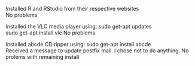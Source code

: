 Installed R and RStudio from their respective websites  
No problems

Installed the VLC media player using:
    sudo get-apt updates  
    sudo get-apt install vlc
No problems  
  
Installed abcde CD ripper using:
    sudo get-apt install abcde    
Received a message to update postfix mail. I chose not to do anything.
No prolems with remaining install
